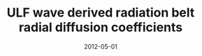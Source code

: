 ---
title: "ULF wave derived radiation belt radial diffusion coefficients"
collection: publications
permalink: /publication/2012-05-01-Ozeke
excerpt: ' '
date: 2012-05-01
venue: 'Journal of Geophysical Research: Space Physics'
paperurl: 'https://doi.org/10.1029/2011JA017463'
citation: 'Ozeke, L. G., Mann, I. R., Murphy, K. R., Rae, I. J., Milling, D. K., Elkington, S. R., et al. (2012). ULF wave derived radiation belt radial diffusion coefficients. Journal of Geophysical Research: Space Physics, 117(4), 1-16. '
---
